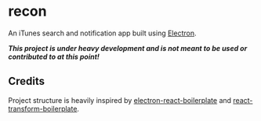 # recon

An iTunes search and notification app built using [Electron](http://electron.atom.io).

***This project is under heavy development and is not meant to be used or contributed to at this point!***

## Credits

Project structure is heavily inspired by [electron-react-boilerplate](https://github.com/chentsulin/electron-react-boilerplate) and [react-transform-boilerplate](https://github.com/gaearon/react-transform-boilerplate).